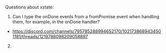 Questions about xstate:

1) Can I type the onDone events from a fromPromise event when handling them, for example, in the onDone handler?
- https://discord.com/channels/795785288994652170/1021738689434501181/threads/1219788098209058897


2) 
